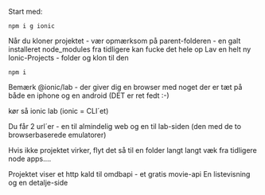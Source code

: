 Start med:

    npm i g ionic

Når du kloner projektet - vær opmærksom på parent-folderen - en galt installeret node_modules fra tidligere kan fucke det hele op
Lav en helt ny Ionic-Projects - folder og klon til den

    npm i

Bemærk @ionic/lab - der giver dig en browser med noget der er tæt på både en iphone og en android (DET er ret fedt :-)

kør så ionic lab (ionic = CLI´et)

Du får 2 url´er - en til almindelig web og en til lab-siden (den med de to browserbaserede emulatorer)

Hvis ikke projektet virker, flyt det så til en folder langt langt væk fra tidligere node apps....

Projektet viser et http kald til omdbapi - et gratis movie-api
En listevisning og en detalje-side